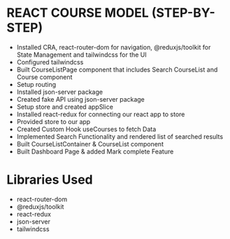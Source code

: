 # REACT COURSE MODEL (STEP-BY-STEP)

- Installed CRA, react-router-dom for navigation, @reduxjs/toolkit for State Management and tailwindcss for the UI
- Configured tailwindcss
- Built CourseListPage component that includes Search CourseList and Course component
- Setup routing
- Installed json-server package 
- Created fake API using json-server package
- Setup store and created appSlice
- Installed react-redux for connecting our react app to store
- Provided store to our app
- Created Custom Hook useCourses to fetch Data
- Implemented Search Functionality and rendered list of searched results
- Built CourseListContainer & CourseList component
- Built Dashboard Page & added Mark complete Feature
<!-- REminder why @reduxjs/toolkit instead of redux -->

# Libraries Used

- react-router-dom
- @reduxjs/toolkit
- react-redux
- json-server
- tailwindcss